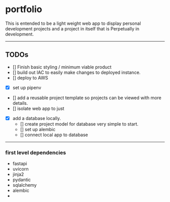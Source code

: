 # portfolio
This is entended to be a light weight web app to display personal development projects and a project in itself that is Perpetually in development.

---

## TODOs
- [] Finish basic styling / minimum viable product
- [] build out IAC to easily make changes to deployed instance.
- [] deploy to AWS
- [x] set up pipenv
- [] add a reusable project template so projects can be viewed with more details.
- [] isolate web app to just 
- [x] add a database locally.
    - [] create project model for database very simple to start. 
    - [] set up alembic
    - [] connect local app to database

---

### first level dependencies
- fastapi
- uvicorn
- jinja2
- pydantic
- sqlalchemy
- alembic
- 
